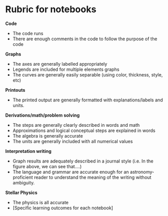 # Rubric for notebooks

**Code**
* The code runs
* There are enough comments in the code to follow the purpose of the code

**Graphs**
* The axes are generally labelled appropriately
* Legends are included for multiple elements graphs
* The curves are generally easily separable (using color, thickness, style, etc)

**Printouts**
* The printed output are generally formatted with explanations/labels and units.

**Derivations/math/problem solving**
* The steps are generally clearly described in words and math
* Approximations and logical conceptual steps are explained in words
* The algebra is generally accurate
* The units are generally included with all numerical values

**Interpretation writing**
* Graph results are adequately described in a journal style (i.e. In the figure above, we can see that....)
* The language and grammar are accurate enough for an astronomy-proficient reader to understand the meaning of the writing without ambiguity. 

**Stellar Physics**
* The physics is all accurate
* [Specific learning outcomes for each notebook]











